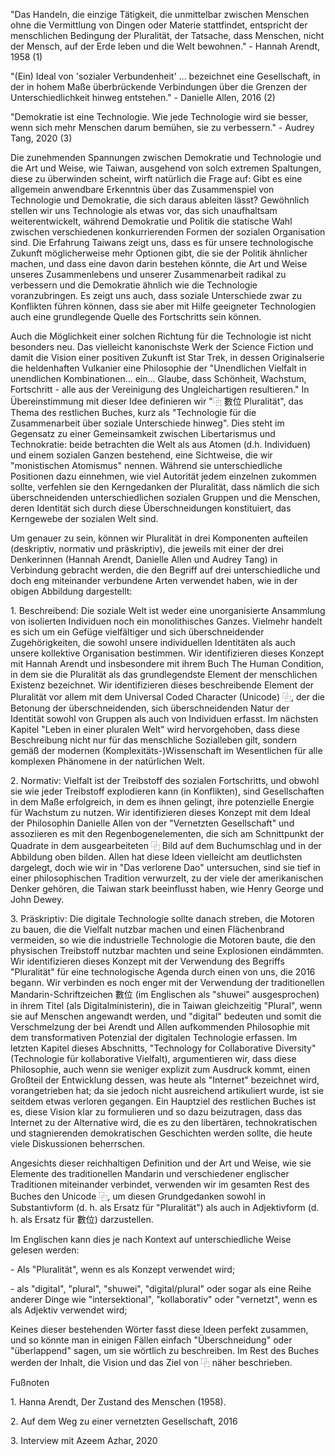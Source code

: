 "Das Handeln, die einzige Tätigkeit, die unmittelbar zwischen Menschen
ohne die Vermittlung von Dingen oder Materie stattfindet, entspricht der
menschlichen Bedingung der Pluralität, der Tatsache, dass Menschen,
nicht der Mensch, auf der Erde leben und die Welt bewohnen." - Hannah
Arendt, 1958 (1)

"(Ein) Ideal von 'sozialer Verbundenheit' ... bezeichnet eine
Gesellschaft, in der in hohem Maße überbrückende Verbindungen über die
Grenzen der Unterschiedlichkeit hinweg entstehen." - Danielle Allen,
2016 (2)

"Demokratie ist eine Technologie. Wie jede Technologie wird sie besser,
wenn sich mehr Menschen darum bemühen, sie zu verbessern." - Audrey
Tang, 2020 (3)

Die zunehmenden Spannungen zwischen Demokratie und Technologie und die
Art und Weise, wie Taiwan, ausgehend von solch extremen Spaltungen,
diese zu überwinden scheint, wirft natürlich die Frage auf: Gibt es eine
allgemein anwendbare Erkenntnis über das Zusammenspiel von Technologie
und Demokratie, die sich daraus ableiten lässt? Gewöhnlich stellen wir
uns Technologie als etwas vor, das sich unaufhaltsam weiterentwickelt,
während Demokratie und Politik die statische Wahl zwischen verschiedenen
konkurrierenden Formen der sozialen Organisation sind. Die Erfahrung
Taiwans zeigt uns, dass es für unsere technologische Zukunft
möglicherweise mehr Optionen gibt, die sie der Politik ähnlicher machen,
und dass eine davon darin bestehen könnte, die Art und Weise unseres
Zusammenlebens und unserer Zusammenarbeit radikal zu verbessern und die
Demokratie ähnlich wie die Technologie voranzubringen. Es zeigt uns
auch, dass soziale Unterschiede zwar zu Konflikten führen können, dass
sie aber mit Hilfe geeigneter Technologien auch eine grundlegende Quelle
des Fortschritts sein können.

Auch die Möglichkeit einer solchen Richtung für die Technologie ist
nicht besonders neu. Das vielleicht kanonischste Werk der Science
Fiction und damit die Vision einer positiven Zukunft ist Star Trek, in
dessen Originalserie die heldenhaften Vulkanier eine Philosophie der
"Unendlichen Vielfalt in unendlichen Kombinationen... ein... Glaube,
dass Schönheit, Wachstum, Fortschritt - alle aus der Vereinigung des
Ungleichartigen resultieren." In Übereinstimmung mit dieser Idee
definieren wir "⿻ 數位 Pluralität", das Thema des restlichen Buches,
kurz als "Technologie für die Zusammenarbeit über soziale Unterschiede
hinweg". Dies steht im Gegensatz zu einer Gemeinsamkeit zwischen
Libertarismus und Technokratie: beide betrachten die Welt als aus Atomen
(d.h. Individuen) und einem sozialen Ganzen bestehend, eine Sichtweise,
die wir "monistischen Atomismus" nennen. Während sie unterschiedliche
Positionen dazu einnehmen, wie viel Autorität jedem einzelnen zukommen
sollte, verfehlen sie den Kerngedanken der Pluralität, dass nämlich die
sich überschneidenden unterschiedlichen sozialen Gruppen und die
Menschen, deren Identität sich durch diese Überschneidungen
konstituiert, das Kerngewebe der sozialen Welt sind.

Um genauer zu sein, können wir Pluralität in drei Komponenten aufteilen
(deskriptiv, normativ und präskriptiv), die jeweils mit einer der drei
Denkerinnen (Hannah Arendt, Danielle Allen und Audrey Tang) in
Verbindung gebracht werden, die den Begriff auf drei unterschiedliche
und doch eng miteinander verbundene Arten verwendet haben, wie in der
obigen Abbildung dargestellt:

1\. Beschreibend: Die soziale Welt ist weder eine unorganisierte
Ansammlung von isolierten Individuen noch ein monolithisches Ganzes.
Vielmehr handelt es sich um ein Gefüge vielfältiger und sich
überschneidender Zugehörigkeiten, die sowohl unsere individuellen
Identitäten als auch unsere kollektive Organisation bestimmen. Wir
identifizieren dieses Konzept mit Hannah Arendt und insbesondere mit
ihrem Buch The Human Condition, in dem sie die Pluralität als das
grundlegendste Element der menschlichen Existenz bezeichnet. Wir
identifizieren dieses beschreibende Element der Pluralität vor allem mit
dem Universal Coded Character (Unicode) ⿻, der die Betonung der
überschneidenden, sich überschneidenden Natur der Identität sowohl von
Gruppen als auch von Individuen erfasst. Im nächsten Kapitel "Leben in
einer pluralen Welt" wird hervorgehoben, dass diese Beschreibung nicht
nur für das menschliche Sozialleben gilt, sondern gemäß der modernen
(Komplexitäts-)Wissenschaft im Wesentlichen für alle komplexen Phänomene
in der natürlichen Welt.

2\. Normativ: Vielfalt ist der Treibstoff des sozialen Fortschritts, und
obwohl sie wie jeder Treibstoff explodieren kann (in Konflikten), sind
Gesellschaften in dem Maße erfolgreich, in dem es ihnen gelingt, ihre
potenzielle Energie für Wachstum zu nutzen. Wir identifizieren dieses
Konzept mit dem Ideal der Philosophin Danielle Allen von der "Vernetzten
Gesellschaft" und assoziieren es mit den Regenbogenelementen, die sich
am Schnittpunkt der Quadrate in dem ausgearbeiteten ⿻ Bild auf dem
Buchumschlag und in der Abbildung oben bilden. Allen hat diese Ideen
vielleicht am deutlichsten dargelegt, doch wie wir in "Das verlorene
Dao" untersuchen, sind sie tief in einer philosophischen Tradition
verwurzelt, zu der viele der amerikanischen Denker gehören, die Taiwan
stark beeinflusst haben, wie Henry George und John Dewey.

3\. Präskriptiv: Die digitale Technologie sollte danach streben, die
Motoren zu bauen, die die Vielfalt nutzbar machen und einen Flächenbrand
vermeiden, so wie die industrielle Technologie die Motoren baute, die
den physischen Treibstoff nutzbar machten und seine Explosionen
eindämmten. Wir identifizieren dieses Konzept mit der Verwendung des
Begriffs "Pluralität" für eine technologische Agenda durch einen von
uns, die 2016 begann. Wir verbinden es noch enger mit der Verwendung der
traditionellen Mandarin-Schriftzeichen 數位 (im Englischen als "shuwei"
ausgesprochen) in ihrem Titel (als Digitalministerin), die in Taiwan
gleichzeitig "Plural", wenn sie auf Menschen angewandt werden, und
"digital" bedeuten und somit die Verschmelzung der bei Arendt und Allen
aufkommenden Philosophie mit dem transformativen Potenzial der digitalen
Technologie erfassen. Im letzten Kapitel dieses Abschnitts, "Technology
for Collaborative Diversity" (Technologie für kollaborative Vielfalt),
argumentieren wir, dass diese Philosophie, auch wenn sie weniger
explizit zum Ausdruck kommt, einen Großteil der Entwicklung dessen, was
heute als "Internet" bezeichnet wird, vorangetrieben hat; da sie jedoch
nicht ausreichend artikuliert wurde, ist sie seitdem etwas verloren
gegangen. Ein Hauptziel des restlichen Buches ist es, diese Vision klar
zu formulieren und so dazu beizutragen, dass das Internet zu der
Alternative wird, die es zu den libertären, technokratischen und
stagnierenden demokratischen Geschichten werden sollte, die heute viele
Diskussionen beherrschen.

Angesichts dieser reichhaltigen Definition und der Art und Weise, wie
sie Elemente des traditionellen Mandarin und verschiedener englischer
Traditionen miteinander verbindet, verwenden wir im gesamten Rest des
Buches den Unicode ⿻, um diesen Grundgedanken sowohl in Substantivform
(d. h. als Ersatz für "Pluralität") als auch in Adjektivform (d. h. als
Ersatz für 數位) darzustellen.

Im Englischen kann dies je nach Kontext auf unterschiedliche Weise
gelesen werden:

\- Als "Pluralität", wenn es als Konzept verwendet wird;

\- als "digital", "plural", "shuwei", "digital/plural" oder sogar als
eine Reihe anderer Dinge wie "intersektional", "kollaborativ" oder
"vernetzt", wenn es als Adjektiv verwendet wird;

Keines dieser bestehenden Wörter fasst diese Ideen perfekt zusammen, und
so könnte man in einigen Fällen einfach "Überschneidung" oder
"überlappend" sagen, um sie wörtlich zu beschreiben. Im Rest des Buches
werden der Inhalt, die Vision und das Ziel von ⿻ näher beschrieben.

Fußnoten

1\. Hanna Arendt, Der Zustand des Menschen (1958).

2\. Auf dem Weg zu einer vernetzten Gesellschaft, 2016

3\. Interview mit Azeem Azhar, 2020
